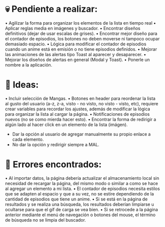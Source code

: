 # 💀 Pendiente a realizar:
• Agilizar la forma para organizar los elementos de la lista en tiempo real
• Aplicar reglas media en imágenes y buscador.
• Encontrar diseños definitivos (dejar de usar escalas de grises).
• Encontrar mejor diseño para el contador de episodios, los botones no deben moverse ni tampoco ocupar demasiado espacio.
• Lógica para modificar el contador de episodios cuando un anime está en emisión o no tiene episodios definidos.
• Mejorar las animaciones de las alertas tipo Toast al aparecer y desaparecer.
• Mejorar los diseños de alertas en general (Modal y Toast).
• Ponerle un nombre a la aplicación.

# 🧠 Ideas:
• Incluir selección de Mangas.
• Botones en header para reordenar la lista al gusto del usuario (a-z, z-a, visto - no visto, no visto - visto, etc), requiere crear variables para
  recordar los ajustes, además de modificar la lógica para organizar la lista al cargar la página.
• Notificaciones de episodios nuevos (no se como mierda hacer esto).
• Encontrar la forma de redirigir a algún lado al hacer click en un elemento de la lista (imágen).
  - Dar la opción al usuario de agregar manualmente su propio enlace a cada elemento.
  - No dar la opción y redirigir siempre a MAL.

# 🐞 Errores encontrados:
• Al importar datos, la página debería actualizar el almacenamiento local sin necesidad de recargar la página, del mismo modo o similar a como se hace al
  agregar un elemento a mi lista.
• El contador de episodios necesita estilos que se adapten al espacio y que a su vez, no se estire dependiendo de la cantidad de episodios que tiene un
  anime.
• Si se está en la página de resultados y se realiza una búsqueda, los resultados deberían limpiarse u ocultarse para que el gif de carga se vea bien.
• Si se retrocede a la página anterior mediante el menú de navegación o botones del mouse, el término de búsqueda no se limpia del buscador.